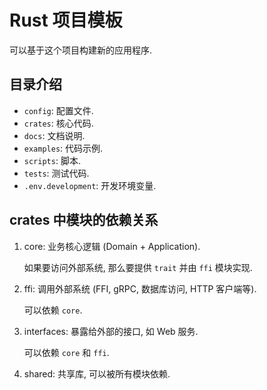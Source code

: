 # Rust 项目模板

可以基于这个项目构建新的应用程序.

## 目录介绍

- `config`: 配置文件.
- `crates`: 核心代码.
- `docs`: 文档说明.
- `examples`: 代码示例.
- `scripts`: 脚本.
- `tests`: 测试代码.
- `.env.development`: 开发环境变量.

## crates 中模块的依赖关系

1. core: 业务核心逻辑 (Domain + Application).

   如果要访问外部系统, 那么要提供 `trait` 并由 `ffi` 模块实现.
2. ffi: 调用外部系统 (FFI, gRPC, 数据库访问, HTTP 客户端等).

   可以依赖 `core`.

3. interfaces: 暴露给外部的接口, 如 Web 服务.

   可以依赖 `core` 和 `ffi`.
4. shared: 共享库, 可以被所有模块依赖.
